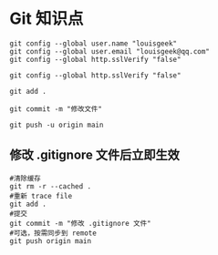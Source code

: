 # Git 知识点

```shell
git config --global user.name "louisgeek"
git config --global user.email "louisgeek@qq.com"
git config --global http.sslVerify "false"
```


```shell
git config --global http.sslVerify "false"
```


```shell
git add .
```

```shell
git commit -m "修改文件"
```

```shell
git push -u origin main
```






## 修改 .gitignore 文件后立即生效

```shell
#清除缓存
git rm -r --cached .
#重新 trace file
git add .
#提交
git commit -m "修改 .gitignore 文件"
#可选，按需同步到 remote
git push origin main
```



